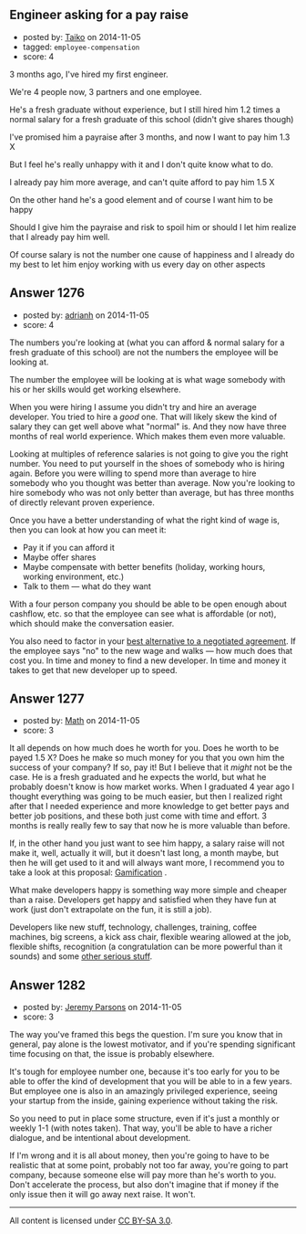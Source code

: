 ## Engineer asking for a pay raise

- posted by: [Taiko](https://stackexchange.com/users/334941/taiko) on 2014-11-05
- tagged: `employee-compensation`
- score: 4

3 months ago, I've hired my first engineer.

We're 4 people now, 3 partners and one employee.

He's a fresh graduate without experience, but I still hired him 1.2 times a normal salary for a fresh graduate of this school (didn't give shares though)

I've promised him a payraise after 3 months, and now I want to pay him 1.3 X


But I feel he's really unhappy with it and I don't quite know what to do.


I already pay him more average, and can't quite afford to pay him 1.5 X

On the other hand he's a good element and of course I want him to be happy


Should I give him the payraise and risk to spoil him or should I let him realize that I already pay him well.

Of course salary is not the number one cause of happiness and I already do my best to let him enjoy working with us every day on other aspects


## Answer 1276

- posted by: [adrianh](https://stackexchange.com/users/7553/adrianh) on 2014-11-05
- score: 4

The numbers you're looking at (what you can afford & normal salary for a fresh graduate of this school) are not the numbers the employee will be looking at.

The number the employee will be looking at is what wage somebody with his or her skills would get working elsewhere. 

When you were hiring I assume you didn't try and hire an average developer. You tried to hire a *good* one. That will likely skew the kind of salary they can get well above what "normal" is. And they now have three months of real world experience. Which makes them even more valuable.

Looking at multiples of reference salaries is not going to give you the right number. You need to put yourself in the shoes of somebody who is hiring again. Before you were willing to spend more than average to hire somebody who you thought was better than average. Now you're looking to hire somebody who was not only better than average, but has three months of directly relevant proven experience.

Once you have a better understanding of what the right kind of wage is, then you can look at how you can meet it:

* Pay it if you can afford it
* Maybe offer shares
* Maybe compensate with better benefits (holiday, working hours, working environment, etc.)
* Talk to them — what do they want

With a four person company you should be able to be open enough about cashflow, etc. so that the employee can see what is affordable (or not), which should make the conversation easier.

You also need to factor in your [best alternative to a negotiated agreement](http://en.wikipedia.org/wiki/Best_alternative_to_a_negotiated_agreement). If the employee says "no" to the new wage and walks — how much does that cost you. In time and money to find a new developer. In time and money it takes to get that new developer up to speed. 


## Answer 1277

- posted by: [Math](https://stackexchange.com/users/2225566/math) on 2014-11-05
- score: 3

<p>It all depends on how much does he worth for you. Does he worth to be payed 1.5 X? Does he make so much money for you that you own him the success of your company? If so, pay it! But I believe that it <em>might</em> not be the case. He is a fresh graduated and he expects the world, but what he probably doesn't know is how market works. When I graduated 4 year ago I thought everything was going to be much easier, but then I realized right after that I needed experience and more knowledge to get better pays and better job positions, and these both just come with time and effort. 3 months is really really few to say that now he is more valuable than before. </p>

<p>If, in the other hand you just want to see him happy, a salary raise will not make it, well, actually it will, but it doesn't last long, a month maybe, but then he will get used to it and will always want more, I recommend you to take a look at this proposal: <a href="https://area51.stackexchange.com/proposals/61762/gamification">Gamification</a> .</p>

<p>What make developers happy is something way more simple and cheaper than a raise. Developers get happy and satisfied when they have fun at work (just don't extrapolate on the fun, it is still a job). </p>

<p>Developers like new stuff, technology, challenges, training, coffee machines, big screens, a kick ass chair, flexible wearing allowed at the job, flexible shifts,  recognition (a congratulation can be more powerful than it sounds) and some <a href="http://www.softwarebyrob.com/2006/10/31/nine-things-developers-want-more-than-money/" rel="nofollow">other serious stuff</a>. </p>



## Answer 1282

- posted by: [Jeremy Parsons](https://stackexchange.com/users/497810/jeremy-parsons) on 2014-11-05
- score: 3

The way you've framed this begs the question. I'm sure you know that in general, pay alone is the lowest motivator, and if you're spending significant time focusing on that, the issue is probably elsewhere.

It's tough for employee number one, because it's too early for you to be able to offer the kind of development that you will be able to in a few years. But employee one is also in an amazingly privileged experience, seeing your startup from the inside, gaining experience without taking the risk.

So you need to put in place some structure, even if it's just a monthly or weekly 1-1 (with notes taken). That way, you'll be able to have a richer dialogue, and be intentional about development.

If I'm wrong and it is all about money, then you're going to have to be realistic that at some point, probably not too far away, you're going to part company, because someone else will pay more than he's worth to you. Don't accelerate the process, but also don't imagine that if money if the only issue then it will go away next raise. It won't.



---

All content is licensed under [CC BY-SA 3.0](https://creativecommons.org/licenses/by-sa/3.0/).
